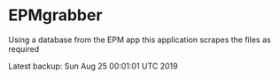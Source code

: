 # EPMgrabber
Using a database from the EPM app this application scrapes the files as required


Latest backup: Sun Aug 25 00:01:01 UTC 2019
